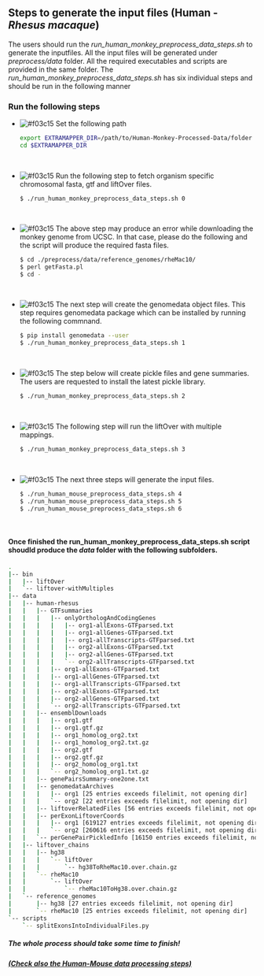 ## Steps to generate the input files (Human - _Rhesus macaque_)
The users should run the _run_human_monkey_preprocess_data_steps.sh_ to generate the inputfiles. All the input files will be generated under _preprocess/data_ folder. All the required executables and scripts are provided in the same folder. The _run_human_monkey_preprocess_data_steps.sh_ has six individual steps and should be run in the following manner 

### Run the following steps 

 - ![#f03c15](https://via.placeholder.com/15/f03c15/000000?text=+) Set the following path <br>
   
    ```bash
    export EXTRAMAPPER_DIR=/path/to/Human-Monkey-Processed-Data/folder
    cd $EXTRAMAPPER_DIR
    ```
   <br>
   
 - ![#f03c15](https://via.placeholder.com/15/f03c15/000000?text=+) Run the following step to fetch organism specific chromosomal fasta, gtf and liftOver files. <br>
   
    ```batch
    $ ./run_human_monkey_preprocess_data_steps.sh 0
    ```
    <br>
    
 - ![#f03c15](https://via.placeholder.com/15/f03c15/000000?text=+) The above step may produce an error while downloading the monkey genome from UCSC. In that case, please do the following and the script will produce the required fasta files. <br>
    
    ```bash
    $ cd ./preprocess/data/reference_genomes/rheMac10/
    $ perl getFasta.pl
    $ cd -
    ```
    <br>
    
 - ![#f03c15](https://via.placeholder.com/15/f03c15/000000?text=+) The next step will create the genomedata object files. This step requires genomedata package which can be installed by running the following commnand. <br>
    
    ```bash
    $ pip install genomedata --user
    $ ./run_human_monkey_preprocess_data_steps.sh 1
    ```
    <br>
    
 - ![#f03c15](https://via.placeholder.com/15/f03c15/000000?text=+) The step below will create pickle files and gene summaries. The users are requested to install the latest pickle library. <br>
    
    ```bash
    $ ./run_human_monkey_preprocess_data_steps.sh 2
    ```
    <br>
    
 - ![#f03c15](https://via.placeholder.com/15/f03c15/000000?text=+) The following step will run the liftOver with multiple mappings. <br>
    
    ```bash
    $ ./run_human_monkey_preprocess_data_steps.sh 3
    ```
    <br>
    
 - ![#f03c15](https://via.placeholder.com/15/f03c15/000000?text=+) The next three steps will generate the input files. <br>
    
    ```bash
    $ ./run_human_mouse_preprocess_data_steps.sh 4
    $ ./run_human_mouse_preprocess_data_steps.sh 5
    $ ./run_human_mouse_preprocess_data_steps.sh 6
    ```
    <br>
    
#### Once finished the run_human_monkey_preprocess_data_steps.sh script shoudld produce the _data_ folder with the following subfolders.<br>

```bash 
.
|-- bin
|   |-- liftOver
|   `-- liftover-withMultiples
|-- data
|   |-- human-rhesus
|   |   |-- GTFsummaries
|   |   |   |-- onlyOrthologAndCodingGenes
|   |   |   |   |-- org1-allExons-GTFparsed.txt
|   |   |   |   |-- org1-allGenes-GTFparsed.txt
|   |   |   |   |-- org1-allTranscripts-GTFparsed.txt
|   |   |   |   |-- org2-allExons-GTFparsed.txt
|   |   |   |   |-- org2-allGenes-GTFparsed.txt
|   |   |   |   `-- org2-allTranscripts-GTFparsed.txt
|   |   |   |-- org1-allExons-GTFparsed.txt
|   |   |   |-- org1-allGenes-GTFparsed.txt
|   |   |   |-- org1-allTranscripts-GTFparsed.txt
|   |   |   |-- org2-allExons-GTFparsed.txt
|   |   |   |-- org2-allGenes-GTFparsed.txt
|   |   |   `-- org2-allTranscripts-GTFparsed.txt
|   |   |-- ensemblDownloads
|   |   |   |-- org1.gtf
|   |   |   |-- org1.gtf.gz
|   |   |   |-- org1_homolog_org2.txt
|   |   |   |-- org1_homolog_org2.txt.gz
|   |   |   |-- org2.gtf
|   |   |   |-- org2.gtf.gz
|   |   |   |-- org2_homolog_org1.txt
|   |   |   `-- org2_homolog_org1.txt.gz
|   |   |-- genePairsSummary-one2one.txt
|   |   |-- genomedataArchives
|   |   |   |-- org1 [25 entries exceeds filelimit, not opening dir]
|   |   |   `-- org2 [22 entries exceeds filelimit, not opening dir]
|   |   |-- liftoverRelatedFiles [56 entries exceeds filelimit, not opening dir]
|   |   |-- perExonLiftoverCoords
|   |   |   |-- org1 [619127 entries exceeds filelimit, not opening dir]
|   |   |   `-- org2 [260616 entries exceeds filelimit, not opening dir]
|   |   `-- perGenePairPickledInfo [16150 entries exceeds filelimit, not opening dir]
|   |-- liftover_chains
|   |   |-- hg38
|   |   |   `-- liftOver
|   |   |       `-- hg38ToRheMac10.over.chain.gz
|   |   `-- rheMac10
|   |       `-- liftOver
|   |           `-- rheMac10ToHg38.over.chain.gz
|   `-- reference_genomes
|       |-- hg38 [27 entries exceeds filelimit, not opening dir]
|       `-- rheMac10 [25 entries exceeds filelimit, not opening dir]
`-- scripts
    `-- splitExonsIntoIndividualFiles.py
```

##### The whole process should take some time to finish!
##### [(Check also the Human-Mouse data processing steps)](https://github.com/ay-lab/ExTraMapper/tree/master/Human-Mouse-Preprocess-Data)
